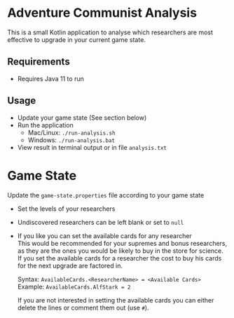 # Adventure Communist Analysis

This is a small Kotlin application to analyse which researchers are most
effective to upgrade in your current game state.

## Requirements

- Requires Java 11 to run

## Usage

- Update your game state (See section below)
- Run the application
  - Mac/Linux: `./run-analysis.sh`
  - Windows: `./run-analysis.bat`
- View result in terminal output or in file `analysis.txt`

# Game State

Update the `game-state.properties` file according to your game state

- Set the levels of your researchers
- Undiscovered researchers can be left blank or set to `null`
- If you like you can set the available cards for any researcher  
  This would be recommended for your supremes and bonus researchers,
  as they are the ones you would be likely to buy in the store for
  science. If you set the available cards for a researcher the cost
  to buy his cards for the next upgrade are factored in.

  Syntax: `AvailableCards.<ResearcherName> = <Available Cards>`  
   Example: `AvailableCards.AlfStark = 2`

  If you are not interested in setting the available cards you can
  either delete the lines or comment them out (use `#`).
